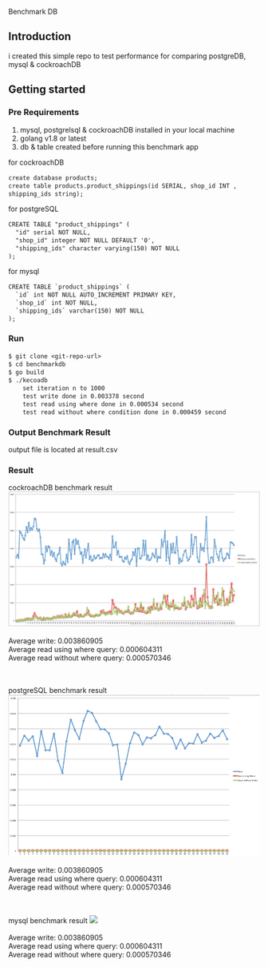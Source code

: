 
Benchmark DB  

## Introduction 

i created this simple repo to test performance for comparing postgreDB, mysql & cockroachDB


## Getting started

### Pre Requirements
1. mysql, postgrelsql & cockroachDB installed in your local machine
2. golang v1.8 or latest
3. db & table created before running this benchmark app

for cockroachDB
```
create database products;
create table products.product_shippings(id SERIAL, shop_id INT , shipping_ids string);
```

for postgreSQL
```
CREATE TABLE "product_shippings" (
  "id" serial NOT NULL,
  "shop_id" integer NOT NULL DEFAULT '0',
  "shipping_ids" character varying(150) NOT NULL
);
```

for mysql 
```
CREATE TABLE `product_shippings` (
  `id` int NOT NULL AUTO_INCREMENT PRIMARY KEY,
  `shop_id` int NOT NULL,
  `shipping_ids` varchar(150) NOT NULL
);
```

### Run

```
$ git clone <git-repo-url>
$ cd benchmarkdb
$ go build
$ ./kecoadb
    set iteration n to 1000
    test write done in 0.003378 second
    test read using where done in 0.000534 second
    test read without where condition done in 0.000459 second

```
### Output Benchmark Result
output file is located at result.csv

### Result 

cockroachDB benchmark result
<img src="results/result-cockroach.png">
<br><br>
Average write: 0.003860905	<br>
Average read using where query: 0.000604311	<br>
Average read without where query: 0.000570346<br><br><br>

postgreSQL benchmark result
<img src="results/result-postgresql.png">
<br><br>
Average write: 0.003860905	<br>
Average read using where query: 0.000604311	<br>
Average read without where query: 0.000570346<br><br><br>

mysql benchmark result
<img src="results/result-mysql.png">
<br><br>
Average write: 0.003860905	<br>
Average read using where query: 0.000604311	<br>
Average read without where query: 0.000570346<br><br><br>


